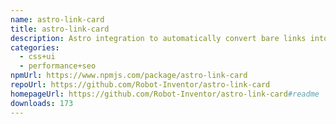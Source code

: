 ```yaml
---
name: astro-link-card
title: astro-link-card
description: Astro integration to automatically convert bare links into link cards.
categories:
  - css+ui
  - performance+seo
npmUrl: https://www.npmjs.com/package/astro-link-card
repoUrl: https://github.com/Robot-Inventor/astro-link-card
homepageUrl: https://github.com/Robot-Inventor/astro-link-card#readme
downloads: 173
---
```


